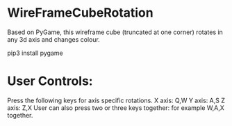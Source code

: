 # WireFrameCubeRotation
Based on PyGame, this wireframe cube (truncated at one corner) rotates in any 3d axis and changes colour.

pip3 install pygame

# User Controls:
Press the following keys for axis specific rotations.
X axis: Q,W
Y axis: A,S
Z axis: Z,X
User can also press two or three keys together: for example W,A,X together.
